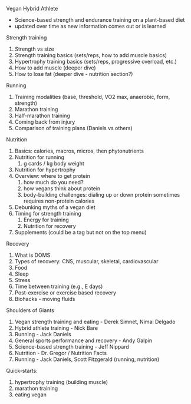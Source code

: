 Vegan Hybrid Athlete
- Science-based strength and endurance training on a plant-based diet
- updated over time as new information comes out or is learned

Strength training
1. Strength vs size
2. Strength training basics (sets/reps, how to add muscle basics)
3. Hypertrophy training basics (sets/reps, progressive overload, etc.)
4. How to add muscle (deeper dive)
5. How to lose fat (deeper dive - nutrition section?)

Running
1. Training modalities (base, threshold, VO2 max, anaerobic, form, strength)
2. Marathon training
3. Half-marathon training
4. Coming back from injury
5. Comparison of training plans (Daniels vs others)

Nutrition
1. Basics: calories, macros, micros, then phytonutrients
2. Nutrition for running
   1. g cards / kg body weight
3. Nutrition for hypertrophy
4. Overview: where to get protein
   1. how much do you need?
   2. how vegans think about protein
   3. body-building challenges: dialing up or down protein sometimes requires non-protein calories
5. Debunking myths of a vegan diet
6. Timing for strength training
   1. Energy for training
   2. Nutrition for recovery
7. Supplements (could be a tag but not on the top menu)

Recovery
1. What is DOMS
2. Types of recovery: CNS, muscular, skeletal, cardiovascular
3. Food
4. Sleep
5. Stress
6. Time between training (e.g., E days)
7. Post-exercise or exercise based recovery
8. Biohacks - moving fluids

Shoulders of Giants
1. Vegan strength training and eating - Derek Simnet, Nimai Delgado
2. Hybrid athlete training - Nick Bare
3. Running - Jack Daniels
4. General sports performance and recovery - Andy Galpin
5. Science-based strength training - Jeff Nippard
6. Nutrition - Dr. Gregor / Nutrition Facts
7. Running - Jack Daniels, Scott Fitzgerald (running, nutrition)

Quick-starts: 
1. hypertrophy training (building muscle)
2. marathon training
3. eating vegan